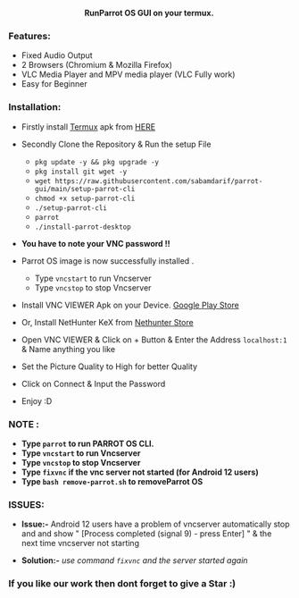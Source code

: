 
<p align="center"><b>RunParrot OS GUI on your termux.</b></p>

### Features:

- Fixed Audio Output
- 2 Browsers (Chromium & Mozilla Firefox)
- VLC Media Player and MPV media player (VLC Fully work)
- Easy for Beginner 

### Installation:

- Firstly install [Termux](https://termux.com) apk from [HERE](https://f-droid.org/repo/com.termux_118.apk)
- Secondly Clone the Repository & Run the setup File

  - `pkg update -y && pkg upgrade -y`
  - `pkg install git wget -y`
  - `wget https://raw.githubusercontent.com/sabamdarif/parrot-gui/main/setup-parrot-cli`
  - `chmod +x setup-parrot-cli`
  - `./setup-parrot-cli`
  - `parrot`
  - `./install-parrot-desktop`

- **You have to note your VNC password !!**

- Parrot OS image is now successfully installed .

  - Type `vncstart` to run Vncserver
  - Type `vncstop` to stop Vncserver

- Install VNC VIEWER Apk on your Device. [Google Play Store](https://play.google.com/store/apps/details?id=com.realvnc.viewer.android&hl=en)
- Or, Install NetHunter KeX from [ Nethunter Store ](https://store.nethunter.com/en/packages/com.offsec.nethunter.kex/)

- Open VNC VIEWER & Click on + Button & Enter the Address `localhost:1` & Name anything you like
- Set the Picture Quality to High for better Quality
- Click on Connect & Input the Password 
- Enjoy :D

### NOTE :

- **Type `parrot` to run PARROT OS CLI.**
- **Type `vncstart` to run Vncserver**
- **Type `vncstop` to stop Vncserver**
- **Type `fixvnc` if the vnc server not started (for Android 12 users)**
- **Type `bash remove-parrot.sh` to removeParrot OS**

### ISSUES:
- **Issue:-** Android 12 users have a problem of vncserver automatically stop and and show " [Process completed (signal 9) - press Enter] " &  the next time vncserver not starting

- **Solution:-** *use command `fixvnc` and the server started again*

### If you like our work then dont forget to give a Star :)

